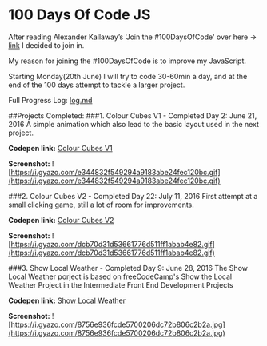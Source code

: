 # 100 Days Of Code JS

After reading Alexander Kallaway’s 'Join the #100DaysOfCode' over here -> [link](https://github.com/Kallaway/javascript-koans) I decided to join in.

My reason for joining the #100DaysOfCode is to improve my JavaScript. 

Starting Monday(20th June) I will try to code 30-60min a day, and at the end of the 100 days attempt to tackle a larger project.

Full Progress Log: [log.md](log.md)

##Projects Completed:
###1. Colour Cubes V1 - Completed Day 2: June 21, 2016
A simple animation which also lead to the basic layout used in the next project.

**Codepen link:** [Colour Cubes V1](http://codepen.io/Lantare/full/gMLagz/)

**Screenshot:** ![https://i.gyazo.com/e344832f549294a9183abe24fec120bc.gif](https://i.gyazo.com/e344832f549294a9183abe24fec120bc.gif)



###2. Colour Cubes V2 - Completed Day 22: July 11, 2016
First attempt at a small clicking game, still a lot of room for improvements.

**Codepen link:** [Colour Cubes V2](http://codepen.io/LantareCode/full/ezvyvJ/)

**Screenshot:** ![https://i.gyazo.com/dcb70d31d53661776d511ff1abab4e82.gif](https://i.gyazo.com/dcb70d31d53661776d511ff1abab4e82.gif)



###3. Show Local Weather  - Completed Day 9: June 28, 2016
The Show Local Weather porject is based on [freeCodeCamp's](https://www.freecodecamp.com/challenges/show-the-local-weather) Show the Local Weather Project in the Intermediate Front End Development Projects

**Codepen link:** [Show Local Weather](http://codepen.io/LantareCode/full/LkzrwG/)

**Screenshot:** ![https://i.gyazo.com/8756e936fcde5700206dc72b806c2b2a.jpg](https://i.gyazo.com/8756e936fcde5700206dc72b806c2b2a.jpg)
